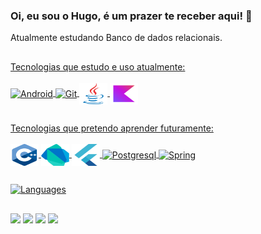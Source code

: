 ### Oi, eu sou o Hugo, é um prazer te receber aqui! 👋
Atualmente estudando Banco de dados relacionais.

<div align="left">
  <a href="https://github.com/hugoszd">

  <!-- <img height="180em" src="https://github-readme-stats.vercel.app/api?username=hugoszd&show_icons=true&theme=dracula&include_all_commits=true&count_private=true"/> 
  
<img height="180em" src="https://github-readme-stats.vercel.app/api/top-langs/?username=hugoszd&layout=compact&langs_count=7&theme=dracula"/>
</div> -->

##

<div>Tecnologias que estudo e uso atualmente:</div>
  <div style="display: inline_block"><br>
    <img align="center" alt="Android" height="35" width="45" 
    src="https://cdn.jsdelivr.net/gh/devicons/devicon/icons/android/android-original.svg">
    <img align="center" alt="Git" height="35" width="45" 
    src="https://cdn.jsdelivr.net/gh/devicons/devicon/icons/git/git-original.svg">
    <img align="center" alt="Java" height="35" width="45" 
    src="https://raw.githubusercontent.com/devicons/devicon/master/icons/java/java-original.svg">
<img align="center" alt="Kotlin" height="35" width="45" 
    src="https://raw.githubusercontent.com/devicons/devicon/master/icons/kotlin/kotlin-original.svg">
  </div>

##

<div>Tecnologias que pretendo aprender futuramente:</div>
<div style="display: inline_block"><br>
    <img align="center" alt="C++" height="35" width="45" 
    src="https://raw.githubusercontent.com/devicons/devicon/master/icons/cplusplus/cplusplus-original.svg">
    <img align="center" alt="Dart" height="35" width="45" 
    src="https://raw.githubusercontent.com/devicons/devicon/master/icons/dart/dart-original.svg">
    <img align="center" alt="Flutter" height="35" width="45" 
    src="https://raw.githubusercontent.com/devicons/devicon/master/icons/flutter/flutter-original.svg">
    <img align="center" alt="Postgresql" height="35" width="45" 
    src="https://cdn.jsdelivr.net/gh/devicons/devicon/icons/postgresql/postgresql-original.svg">
    <img align="center" alt="Spring" height="35" width="45" 
    src="https://cdn.jsdelivr.net/gh/devicons/devicon/icons/spring/spring-original.svg">

  </div>
  
##
<div>
<p>
    <img src="https://github-readme-stats.vercel.app/api/top-langs/?username=Hugoszd&layout=compact" alt="Languages"/> 
</p> </div>

##
<div>
<a href="https://discordapp.com/users/Hugo#3046" target="_blank" rel="noopener noreferrer"><img src="https://img.shields.io/badge/Discord-7289DA?style=for-the-badge&logo=discord&logoColor=white"></a>
<a href="https://www.linkedin.com/in/hugo-santana-2b8a54237" target="_blank"><img src="https://img.shields.io/badge/-LinkedIn-%230077B5?style=for-the-badge&logo=linkedin&logoColor=white" target="_blank" rel="noopener noreferrer"></a>
<a href = "mailto:hugodiscord@outlook.com"><img src="https://img.shields.io/badge/Microsoft_Outlook-0078D4?style=for-the-badge&logo=microsoft-outlook&logoColor=white" target="_blank" rel="noopener noreferrer"></a>
<a href="https://steamcommunity.com/id/hugoo171/" target="_blank" rel="noopener noreferrer"><img src="https://img.shields.io/badge/Steam-000000?style=for-the-badge&logo=steam&logoColor=white"></a> 

##

</div> 

  
  
